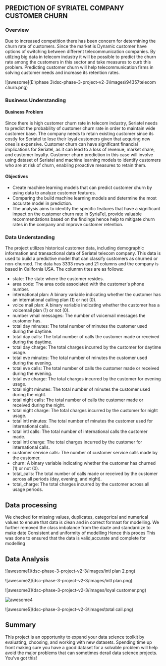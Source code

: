 
## PREDICTION OF SYRIATEL COMPANY CUSTOMER CHURN
### Overview
Due to increased competition there has been concern for determining the churn rate of customers. Since the market is Dynamic customer have options of switching between different telecommunication companies. By utilzing big data in telecom industry it will be possible to predict the churn rate among the customers in this sector and take measures to curb this problem. Predicting customer churn will help telecommunication firms in solving customer needs and increase its retention rates. 

![awesome](E:\phase 3\dsc-phase-3-project-v2-3\images\94357telecom churn.png)
### Business Understanding
#### Business Problem
Since there is high customer churn rate in telecom industry, Seriatel needs to predict the probability of customer churn rate in order to maintain wide customer base. The company needs to retain existing customer since its costly for Seriatel to lose their loyal customers given that acquring new ones is expensive. Customer churn can have significant financial implications for Seriatel, as it can lead to a loss of revenue, market share, and customer loyalty. Customer churn prediction in this case will involve using dataset of Seriatel and machine learning models to identify customers who are at risk of churn, enabling proactive measures to retain them.
#### Objectives 
* Create machine learning models that can predict customer churn by using data to analyze customer features.
* Comparing the build machine learning models and determine the most accurate model in prediction.  
* The analysis aims to identify the specific features that have a significant impact on the customer churn rate in SyriaTel, provide valuable recommendations based on the findings hence help to mitigate churn rates in the company and improve customer retention.
### Data Understanding 
The project utilizes historical customer data, including demographic information and transactional data of Seriatel telecom company. This data is used to build a predictive model that can classify customers as churned or non-churned. The data has 3333 rows and 21 columns and the company is based in California USA. The colunmn tites are as follows:
- state: The state where the customer resides.
- area code: The area code associated with the customer's phone number.
- international plan: A binary variable indicating whether the customer has an international calling plan (1) or not (0).
- voice mail plan: A binary variable indicating whether the customer has a voicemail plan (1) or not (0).
- number vmail messages: The number of voicemail messages the customer has.
- total day minutes: The total number of minutes the customer used during the daytime.
- total day calls: The total number of calls the customer made or received during the daytime.
- total day charge: The total charges incurred by the customer for daytime usage.
- total eve minutes: The total number of minutes the customer used during the evening.
- total eve calls: The total number of calls the customer made or received during the evening.
- total eve charge: The total charges incurred by the customer for evening usage.
- total night minutes: The total number of minutes the customer used during the night.
- total night calls: The total number of calls the customer made or received during the night.
- total night charge: The total charges incurred by the customer for night usage.
- total intl minutes: The total number of minutes the customer used for international calls.
- total intl calls: The total number of international calls the customer made.
- total intl charge: The total charges incurred by the customer for international calls.
- customer service calls: The number of customer service calls made by the customer.
- churn: A binary variable indicating whether the customer has churned (1) or not (0).
- total_calls: The total number of calls made or received by the customer across all periods (day, evening, and night).
- total_charge: The total charges incurred by the customer across all usage periods.
## Data processing 
We checked for missing values, duplicates, categorical and numerical values to ensure that data is clean and in correct formaat for modelling. 
We further removed the class imbalance from the daate and standardize to make date Consistent and uniformity of modelling
Hence this proces This was done to ensured that the data is valid,accurate and complete for modelling
## Data Analysis 
![awesome1](dsc-phase-3-project-v2-3/images/intl plan 2.png)

![awesome2](dsc-phase-3-project-v2-3/images/intl plan.png)

![awesome3](dsc-phase-3-project-v2-3/images/loyal customer.png) 

![awesome4](dsc-phase-3-project-v2-3/images/output.png)

![awesome5](dsc-phase-3-project-v2-3\images\total call.png) 

## Summary

This project is an opportunity to expand your data science toolkit by evaluating, choosing, and working with new datasets. Spending time up front making sure you have a good dataset for a solvable problem will help avoid the major problems that can sometimes derail data science projects. You've got this!
